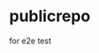 # publicrepo
for e2e test


























































































































































































































































































































































